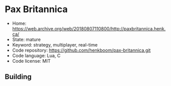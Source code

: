 # Pax Britannica

- Home: https://web.archive.org/web/20180807110800/http://paxbritannica.henk.ca/
- State: mature
- Keyword: strategy, multiplayer, real-time
- Code repository: https://github.com/henkboom/pax-britannica.git
- Code language: Lua, C
- Code license: MIT

## Building
